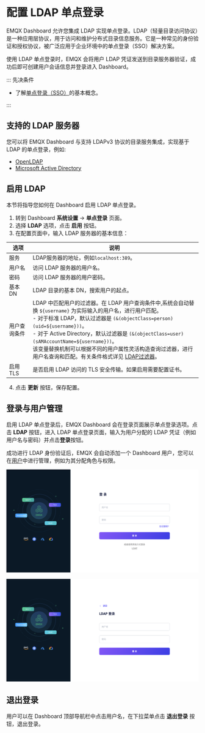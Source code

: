 # 配置 LDAP 单点登录

EMQX Dashboard 允许您集成 LDAP 实现单点登录。LDAP（轻量目录访问协议）是一种应用层协议，用于访问和维护分布式目录信息服务。它是一种常见的身份验证和授权协议，被广泛应用于企业环境中的单点登录（SSO）解决方案。

使用 LDAP 单点登录时，EMQX 会将用户 LDAP 凭证发送到目录服务器验证，成功后即可创建用户会话信息并登录进入 Dashboard。

::: 先决条件

- 了解[单点登录（SSO）](./sso.md)的基本概念。

:::

## 支持的 LDAP 服务器

您可以将 EMQX Dashboard 与支持 LDAPv3 协议的目录服务集成，实现基于 LDAP 的单点登录，例如:

- [OpenLDAP](https://www.openldap.org/)
- [Microsoft Active Directory](https://azure.microsoft.com/en-in/products/active-directory)

## 启用 LDAP

本节将指导您如何在 Dashboard 启用 LDAP 单点登录。

1. 转到 Dashboard **系统设置** -> **单点登录** 页面。
2. 选择 **LDAP** 选项，点击 **启用** 按钮。
3. 在配置页面中，输入 LDAP 服务器的基本信息：

| 选项         | 说明                                                         |
| ------------ | ------------------------------------------------------------ |
| 服务         | LDAP服务器的地址，例如`localhost:389`。                      |
| 用户名       | 访问 LDAP 服务器的用户名。                                   |
| 密码         | 访问 LDAP 服务器的用户密码。                                 |
| 基本 DN      | LDAP 目录的基本 DN，搜索用户的起点。                         |
| 用户查询条件 | LDAP 中匹配用户的过滤器。在 LDAP 用户查询条件中,系统会自动替换 `${username}` 为实际输入的用户名，进行用户匹配。<br />- 对于标准 LDAP，默认过滤器是 `(&(objectClass=person)(uid=${username}))`。<br />- 对于 Active Directory，默认过滤器是 `(&(objectClass=user)(sAMAccountName=${username}))`。<br />该变量替换机制可以根据不同的用户属性灵活构造查询过滤器，进行用户名查询和匹配。有关条件格式详见 [LDAP过滤器](https://ldap.com/ldap-filters/)。 |
| 启用 TLS     | 是否启用 LDAP 访问的 TLS 安全传输。如果启用需要配置证书。    |

4. 点击 **更新** 按钮，保存配置。

## 登录与用户管理

启用 LDAP 单点登录后，EMQX Dashboard 会在登录页面展示单点登录选项。点击 **LDAP** 按钮，进入 LDAP 单点登录页面，输入为用户分配的 LDAP 凭证（例如用户名与密码）并点击**登录**按钮。

成功进行 LDAP 身份验证后，EMQX 会自动添加一个 Dashboard 用户，您可以在[用户](./system.md#用户)中进行管理，例如为其分配角色与权限。

![Dashboard SSO 登录页](./assets/dashboard-sso-login-page.png)

![Dashboard SSO LDAP 登录页](./assets/dashboard-sso-ldap-login.png)

## 退出登录

用户可以在 Dashboard 顶部导航栏中点击用户名，在下拉菜单点击 **退出登录** 按钮，退出登录。
